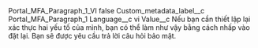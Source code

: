 <?xml version="1.0" encoding="UTF-8"?>
<CustomMetadata xmlns="http://soap.sforce.com/2006/04/metadata" xmlns:xsi="http://www.w3.org/2001/XMLSchema-instance" xmlns:xsd="http://www.w3.org/2001/XMLSchema">
    <label>Portal_MFA_Paragraph_1_VI</label>
    <protected>false</protected>
    <values>
        <field>Custom_metadata_label__c</field>
        <value xsi:type="xsd:string">Portal_MFA_Paragraph_1</value>
    </values>
    <values>
        <field>Language__c</field>
        <value xsi:type="xsd:string">vi</value>
    </values>
    <values>
        <field>Value__c</field>
        <value xsi:type="xsd:string">Nếu bạn cần thiết lập lại xác thực hai yếu tố của mình, bạn có thể làm như vậy bằng cách nhấp vào đặt lại. Bạn sẽ được yêu cầu trả lời câu hỏi bảo mật.</value>
    </values>
</CustomMetadata>
